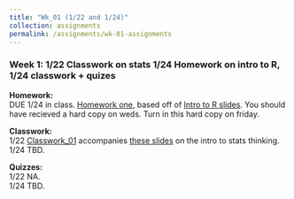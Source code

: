 ```yaml
---
title: "Wk_01 (1/22 and 1/24)"
collection: assignments
permalink: /assignments/wk-01-assignments
---
```


### Week 1: 1/22 Classwork on stats 1/24 Homework on intro to R, 1/24 classwork + quizes 

**Homework:**   
DUE 1/24 in class. [Homework one](https://drive.google.com/uc?export=download&id=0Bze1RelLJCQRbjREWmlaTDFYMEl5UWFRSkdWbWx6cTVEQTIw), based off of [Intro to R slides](https://drive.google.com/uc?export=download&id=1JbvarMPfxrP_P7WwqFRQIQJI7VaNNw9O). You should have recieved a hard copy on weds. Turn in this hard copy on friday.

**Classwork:**    
1/22 [Classwork_01](https://drive.google.com/uc?export=download&id=0Bze1RelLJCQRMDlaNGZHcnZyR3FDTVlETGx6dlRXdDN2TDNz) accompanies [these slides](https://drive.google.com/uc?export=download&id=10LoIiCXo_mQWX3FN8DprTFlH_yQJSaBb) on the intro to stats thinking.    
1/24 TBD.   


**Quizzes:**    
1/22 NA.  
1/24 TBD.   
